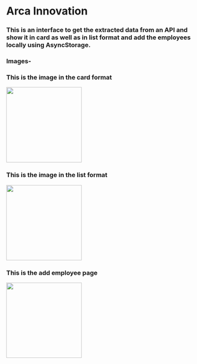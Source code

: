 # Arca Innovation

### This is an interface to get the extracted data from an API and show it in card as well as in list format and add the employees locally using AsyncStorage.

### Images-
### This is the image in the card format
<img src="https://github.com/S-hre29ya07/Arca-Innovation/assets/62785212/027e2ae6-e585-4300-aa0f-363cb25362f0" height="200">

### This is the image in the list format
<img src="https://github.com/S-hre29ya07/Arca-Innovation/assets/62785212/8e75d73e-b1b7-4eb5-9c31-7578c25522a9" height="200">

### This is the add employee page
<img src="https://github.com/S-hre29ya07/Arca-Innovation/assets/62785212/8f471437-e9ba-4ac4-87f4-746bbde0b68a" height="200">
